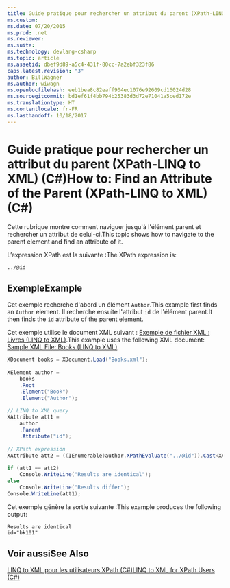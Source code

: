 ```yaml
---
title: Guide pratique pour rechercher un attribut du parent (XPath-LINQ to XML) (C#)
ms.custom: 
ms.date: 07/20/2015
ms.prod: .net
ms.reviewer: 
ms.suite: 
ms.technology: devlang-csharp
ms.topic: article
ms.assetid: dbef9d89-a5c4-431f-80cc-7a2ebf323f86
caps.latest.revision: "3"
author: BillWagner
ms.author: wiwagn
ms.openlocfilehash: eeb1bea8c82eaff904ec1076e92609cd16024d28
ms.sourcegitcommit: bd1ef61f4bb794b25383d3d72e71041a5ced172e
ms.translationtype: HT
ms.contentlocale: fr-FR
ms.lasthandoff: 10/18/2017
---
```

# <a name="how-to-find-an-attribute-of-the-parent-xpath-linq-to-xml-c"></a><span data-ttu-id="e0fe1-102">Guide pratique pour rechercher un attribut du parent (XPath-LINQ to XML) (C#)</span><span class="sxs-lookup"><span data-stu-id="e0fe1-102">How to: Find an Attribute of the Parent (XPath-LINQ to XML) (C#)</span></span>
<span data-ttu-id="e0fe1-103">Cette rubrique montre comment naviguer jusqu'à l'élément parent et rechercher un attribut de celui-ci.</span><span class="sxs-lookup"><span data-stu-id="e0fe1-103">This topic shows how to navigate to the parent element and find an attribute of it.</span></span>  
  
 <span data-ttu-id="e0fe1-104">L’expression XPath est la suivante :</span><span class="sxs-lookup"><span data-stu-id="e0fe1-104">The XPath expression is:</span></span>  
  
 `../@id`  
  
## <a name="example"></a><span data-ttu-id="e0fe1-105">Exemple</span><span class="sxs-lookup"><span data-stu-id="e0fe1-105">Example</span></span>  
 <span data-ttu-id="e0fe1-106">Cet exemple recherche d'abord un élément `Author`.</span><span class="sxs-lookup"><span data-stu-id="e0fe1-106">This example first finds an `Author` element.</span></span> <span data-ttu-id="e0fe1-107">Il recherche ensuite l'attribut `id` de l'élément parent.</span><span class="sxs-lookup"><span data-stu-id="e0fe1-107">It then finds the `id` attribute of the parent element.</span></span>  
  
 <span data-ttu-id="e0fe1-108">Cet exemple utilise le document XML suivant : [Exemple de fichier XML : Livres (LINQ to XML)](../../../../csharp/programming-guide/concepts/linq/sample-xml-file-books-linq-to-xml.md).</span><span class="sxs-lookup"><span data-stu-id="e0fe1-108">This example uses the following XML document: [Sample XML File: Books (LINQ to XML)](../../../../csharp/programming-guide/concepts/linq/sample-xml-file-books-linq-to-xml.md).</span></span>  
  
```csharp  
XDocument books = XDocument.Load("Books.xml");  
  
XElement author =   
    books  
    .Root  
    .Element("Book")  
    .Element("Author");  
  
// LINQ to XML query  
XAttribute att1 =  
    author  
    .Parent  
    .Attribute("id");  
  
// XPath expression  
XAttribute att2 = ((IEnumerable)author.XPathEvaluate("../@id")).Cast<XAttribute>().First();  
  
if (att1 == att2)  
    Console.WriteLine("Results are identical");  
else  
    Console.WriteLine("Results differ");  
Console.WriteLine(att1);  
```  
  
 <span data-ttu-id="e0fe1-109">Cet exemple génère la sortie suivante :</span><span class="sxs-lookup"><span data-stu-id="e0fe1-109">This example produces the following output:</span></span>  
  
```  
Results are identical  
id="bk101"  
```  
  
## <a name="see-also"></a><span data-ttu-id="e0fe1-110">Voir aussi</span><span class="sxs-lookup"><span data-stu-id="e0fe1-110">See Also</span></span>  
 [<span data-ttu-id="e0fe1-111">LINQ to XML pour les utilisateurs XPath (C#)</span><span class="sxs-lookup"><span data-stu-id="e0fe1-111">LINQ to XML for XPath Users (C#)</span></span>](../../../../csharp/programming-guide/concepts/linq/linq-to-xml-for-xpath-users.md)

